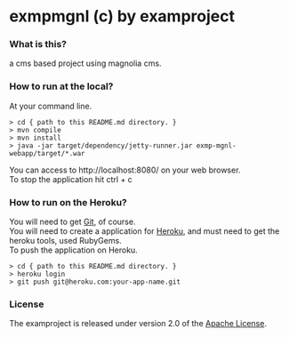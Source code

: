 # exmpmgnl (c) by examproject

### What is this?
a cms based project using magnolia cms.

### How to run at the local?
At your command line.

    > cd { path to this README.md directory. }
    > mvn compile
    > mvn install
    > java -jar target/dependency/jetty-runner.jar exmp-mgnl-webapp/target/*.war

You can access to http://localhost:8080/ on your web browser.  
To stop the application hit ctrl + c

### How to run on the Heroku?

You will need to get [Git](http://git-scm.com/), of course.  
You will need to create a application for [Heroku](http://www.heroku.com/), and must need to get the heroku tools, used RubyGems.  
To push the application on Heroku.

    > cd { path to this README.md directory. }
    > heroku login
    > git push git@heroku.com:your-app-name.git

### License
The examproject is released under version 2.0 of the
[Apache License](http://www.apache.org/licenses/LICENSE-2.0).